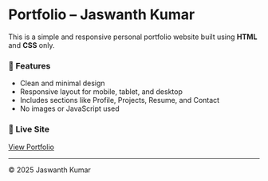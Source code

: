 # Portfolio – Jaswanth Kumar

This is a simple and responsive personal portfolio website built using **HTML** and **CSS** only.

### 🔹 Features
- Clean and minimal design
- Responsive layout for mobile, tablet, and desktop
- Includes sections like Profile, Projects, Resume, and Contact
- No images or JavaScript used

### 🔗 Live Site
[View Portfolio](https://jaswanth1013.github.io/Portfolio/)

---

© 2025 Jaswanth Kumar
